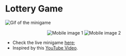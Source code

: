 # Lottery Game

![Gif of the minigame](https://github.com/emanoeldelfino/lotteryDraw/blob/main/demo.gif)

<p align="center">
    <img
        alt="Mobile image 1"
        align="center"
        src="https://github.com/emanoeldelfino/lotteryDraw/blob/main/mobile1.png"
    >
    <img
        alt="Mobile image 2"
        align="center"
        src="https://github.com/emanoeldelfino/lotteryDraw/blob/main/mobile2.png"
    >
<p>

- Check the live minigame [here](https://emanoeldelfino.github.io/lotterygame/);
- Inspired by this [YouTube Video](https://www.youtube.com/watch?v=3nuC0eX35bU).
